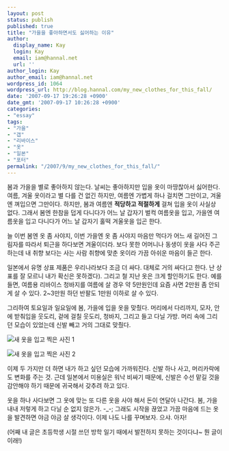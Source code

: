 ```yaml
---
layout: post
status: publish
published: true
title: "가을을 좋아하면서도 싫어하는 이유"
author:
  display_name: Kay
  login: Kay
  email: iam@hannal.net
  url: ''
author_login: Kay
author_email: iam@hannal.net
wordpress_id: 1064
wordpress_url: http://blog.hannal.com/my_new_clothes_for_this_fall/
date: '2007-09-17 19:26:28 +0900'
date_gmt: '2007-09-17 10:26:28 +0900'
categories:
- "essay"
tags:
- "가을"
- "갭"
- "리바이스"
- "옷"
- "일본"
- "포터"
permalink: "/2007/9/my_new_clothes_for_this_fall/"
---
```

<p>봄과 가을을 별로 좋아하지 않는다. 날씨는 좋아하지만 입을 옷이 마땅찮아서 싫어한다. 여름, 겨울 옷이라고 별 다를 건 없긴 하지만, 여름엔 가볍게 하나 걸치면 그만이고, 겨울엔 껴입으면 그만이다. 하지만, 봄과 여름엔 <strong>적당하고 적절하게</strong> 걸쳐 입을 옷이 사실상 없다. 그래서 봄엔 한참을 덥게 다니다가 어느 날 갑자기 벌컥 여름옷을 입고, 가을엔 여름옷을 입고 다니다가 어느 날 갑자기 훌떡 겨울옷을 입곤 한다.</p>
<p>늘 이번 봄엔 옷 좀 사야지, 이번 가을엔 옷 좀 사야지 마음만 먹다가 어느 새 길어진 그림자를 따라서 퇴근을 하다보면 겨울이더라. 보다 못한 어머니나 동생이 옷을 사다 주곤 하는데 내 취향 보다는 사는 사람 취향에 맞춘 옷이라 가끔 아쉬운 마음이 들곤 한다.</p>
<p>일본에서 유명 상표 제품은 우리나라보다 조금 더 싸다. 대체로 거의 싸다(고 한다. 난 상표를 잘 모르니 내가 확신은 못하겠다). 그리고 철 지난 옷은 크게 할인하기도 한다. 예를 들면, 여름용 리바이스 청바지를 여름에 살 경우 약 5만원인데 요즘 사면 2만원 좀 안되게 살 수 있다. 2~3만원 하던 반팔도 1만원 이하로 살 수 있다.</p>
<p>그리하여 토요일과 일요일에 봄, 가을에 입을 옷을 맞췄다. 머리에서 다리까지, 모자, 안에 받춰입을 웃도리, 겉에 걸칠 웃도리, 청바지, 그리고 들고 다닐 가방. 머리 속에 그리던 모습이 있었는데 신발 빼고 거의 그대로 맞췄다.</p>
<p class="centerphoto"><img src="http://blog.hannal.com/assets/uploads/2007/09/new_clothes_21.jpg" alt="새 옷을 입고 찍은 사진 1" /></p>
<p class="centerphoto"><img src="http://blog.hannal.com/assets/uploads/2007/09/new_clothes_11.jpg" alt="새 옷을 입고 찍은 사진 2" /></p>
<p>이제 두 가지만 더 하면 내가 하고 싶던 모습에 가까워진다. 신발 하나 사고, 머리카락에도 변화를 주는 것. 근데 일본에서 미용실은 워낙 비싸기 때문에, 신발은 수선 맡길 것을 감안해야 하기 때문에 귀국해서 갖추려 하고 있다.</p>
<p>옷을 하나 사다보면 그 옷에 맞는 또 다른 옷을 사야 해서 돈이 연달아 나간다. 봄, 가을 내내 저렇게 하고 다닐 순 없지 않은가. -_-; 그래도 시작을 끊었고 가끔 마음에 드는 옷을 발견하면 야금 야금 살 생각이다. 이제 나도 나를 꾸며보자. 으샤. 아자!</p>
<p>(어째 내 글은 초등학생 시절 쓰던 방학 일기 때에서 발전하지 못하는 것이다냐~ 뭔 글이 이래!)</p>
